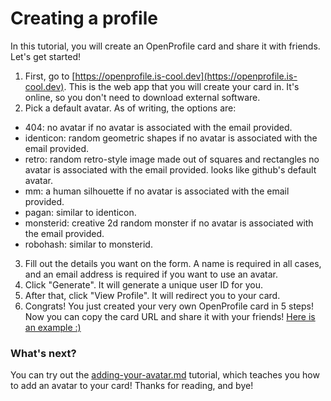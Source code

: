 # Creating a profile

In this tutorial, you will create an OpenProfile card and share it with friends. Let's get started!



1. First, go to [https://openprofile.is-cool.dev](https://openprofile.is-cool.dev). This is the web app that you will create your card in. It's online, so you don't need to download external software.
2. Pick a default avatar. As of writing, the options are:&#x20;

* 404: no avatar if no avatar is associated with the email provided.
* identicon: random geometric shapes if no avatar is associated with the email provided.
* retro: random retro-style image made out of squares and rectangles no avatar is associated with the email provided. looks like github's default avatar.
* mm: a human silhouette if no avatar is associated with the email provided.
* pagan: similar to identicon.
* monsterid: creative 2d random monster if no avatar is associated with the email provided.
* robohash: similar to monsterid.

3. Fill out the details you want on the form. A name is required in all cases, and an email address is required if you want to use an avatar.
4. Click "Generate". It will generate a unique user ID for you.
5. After that, click "View Profile". It will redirect you to your card.
6. Congrats! You just created your very own OpenProfile card in 5 steps! Now you can copy the card URL and share it with your friends! [Here is an example :)](https://opr.ix.tc/sctech)

### What's next?

You can try out the [adding-your-avatar.md](for-everyone/adding-your-avatar.md "mention") tutorial, which teaches you how to add an avatar to your card! Thanks for reading, and bye!
